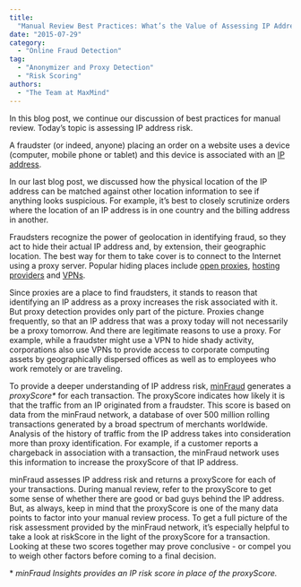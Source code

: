 ```yaml
---
title:
  "Manual Review Best Practices: What’s the Value of Assessing IP Address Risk?"
date: "2015-07-29"
category:
  - "Online Fraud Detection"
tag:
  - "Anonymizer and Proxy Detection"
  - "Risk Scoring"
authors:
  - "The Team at MaxMind"
---
```


In this blog post, we continue our discussion of best practices for manual
review. Today’s topic is assessing IP address risk.

A fraudster (or indeed, anyone) placing an order on a website uses a device
(computer, mobile phone or tablet) and this device is associated with an
[IP address](https://en.wikipedia.org/wiki/IP_address).

In our last blog post, we discussed how the physical location of the IP address
can be matched against other location information to see if anything looks
suspicious. For example, it’s best to closely scrutinize orders where the
location of an IP address is in one country and the billing address in another.

Fraudsters recognize the power of geolocation in identifying fraud, so they act
to hide their actual IP address and, by extension, their geographic location.
The best way for them to take cover is to connect to the Internet using a proxy
server. Popular hiding places include
[open proxies](https://en.wikipedia.org/wiki/Open_proxy),
[hosting providers](https://www.spamhaus.org/news/article/687/how-hosting-providers-can-battle-fraudulent-sign-ups)
and [VPNs](https://en.wikipedia.org/wiki/Virtual_private_network).

Since proxies are a place to find fraudsters, it stands to reason that
identifying an IP address as a proxy increases the risk associated with it. But
proxy detection provides only part of the picture. Proxies change frequently, so
that an IP address that was a proxy today will not necessarily be a proxy
tomorrow. And there are legitimate reasons to use a proxy. For example, while a
fraudster might use a VPN to hide shady activity, corporations also use VPNs to
provide access to corporate computing assets by geographically dispersed offices
as well as to employees who work remotely or are traveling.

To provide a deeper understanding of IP address risk,
[minFraud](https://www.maxmind.com/en/minfraud-services) generates a
*proxyScore\** for each transaction. The proxyScore indicates how likely it is
that the traffic from an IP originated from a fraudster. This score is based on
data from the minFraud network, a database of over 500 million rolling
transactions generated by a broad spectrum of merchants worldwide. Analysis of
the history of traffic from the IP address takes into consideration more than
proxy identification. For example, if a customer reports a chargeback in
association with a transaction, the minFraud network uses this information to
increase the proxyScore of that IP address.

minFraud assesses IP address risk and returns a proxyScore for each of your
transactions. During manual review, refer to the proxyScore to get some sense of
whether there are good or bad guys behind the IP address. But, as always, keep
in mind that the proxyScore is one of the many data points to factor into your
manual review process. To get a full picture of the risk assessment provided by
the minFraud network, it’s especially helpful to take a look at riskScore in the
light of the proxyScore for a transaction. Looking at these two scores together
may prove conclusive - or compel you to weigh other factors before coming to a
final decision.

\* *minFraud Insights provides an IP risk score in place of the proxyScore.*
